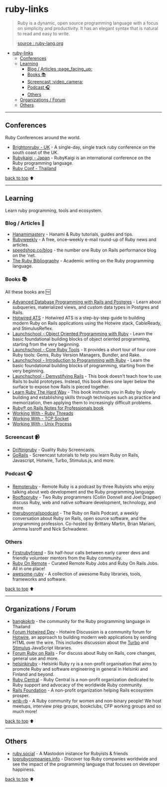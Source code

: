 # ruby-links

> Ruby is a dynamic, open source programming language with a focus on simplicity and productivity. It has an elegant syntax that is natural to read and easy to write.
>
> [source : ruby-lang.org]([Ruby](https://www.ruby-lang.org/en/))

- [ruby-links](#ruby-links)
  - [Conferences](#conferences)
  - [Learning](#learning)
    - [Blog / Articles :page\_facing\_up:](#blog--articles-page_facing_up)
    - [Books :books:](#books-books)
    - [Screencast :video\_camera:](#screencast-video_camera)
    - [Podcast :headphones:](#podcast-headphones)
    - [Others](#others)
  - [Organizations / Forum](#organizations--forum)
  - [Others](#others-1)

---

## Conferences
Ruby Conferences around the world.
- [Brightonruby - UK](https://brightonruby.com/) - A single-day, single track ruby conference on the south coast of the UK.
- [Rubykaigi - Japan](https://rubykaigi.org) - RubyKaigi is an international conference on the Ruby programming language.
- [Ruby Conf - Thailand](https://rubyconfth.com/)

[back to top](#ruby-links) :arrow_up:

---

## Learning
Learn ruby programming, tools and ecosystem.

### Blog / Articles :page_facing_up:
- [Hanamimastery](https://hanamimastery.com) - Hanami & Ruby tutorials, guides and tips.
- [Rubyweekly](https://rubyweekly.com/) - A free, once–weekly e-mail round-up of Ruby news and articles.
- [speedshop.co/blog](https://www.speedshop.co/blog/) - the number one Ruby on Rails performance blog on the 'net.
- [The Ruby Bibliography](https://rubybib.org/) - Academic writing on the Ruby programming language.

### Books :books:
All these books are :free:
- [Advanced Database Programming with Rails and Postgres](https://pganalyze.com/ebooks/advanced-database-programming-rails-postgres) - Learn about subqueries, materialized views, and custom data types in Postgres and Rails.
- [Hotwired ATS](https://book.hotwiringrails.com/chapters) - Hotwired ATS is a step-by-step guide to building modern Ruby on Rails applications using the Hotwire stack, CableReady, and StimulusReflex.
- [Launchschool - Object Oriented Programming with Ruby](https://launchschool.com/books/oo_ruby) - Learn the basic foundational building blocks of object oriented programming, starting from the very beginning.
- [Launchschool - Core Ruby Tools](https://launchschool.com/books/core_ruby_tools) - It provides a short tour of four core Ruby tools: Gems, Ruby Version Managers, Bundler, and Rake.
- [Launchschool - Introduction to Programming with Ruby](https://launchschool.com/books/ruby) - Learn the basic foundational building blocks of programming, starting from the very beginning.
- [Launchschool - Demystifying Rails](https://launchschool.com/books/demystifying_rails) - This book doesn't teach how to use Rails to build prototypes. Instead, this book dives one layer below the surface to expose how Rails is pieced together.
- [Learn Ruby The Hard Way](https://learnrubythehardway.org/book/) - This book instructs you in Ruby by slowly building and establishing skills through techniques such as practice and memorization, then applying them to increasingly difficult problems.
- [Ruby® on Rails Notes for Professionals book](https://books.goalkicker.com/RubyOnRailsBook/)
- [Working With - Ruby Threads](https://workingwithruby.com/wwrt/intro/)
- [Working With - TCP Socket](https://workingwithruby.com/wwtcps/intro/)
- [Working With - Unix Process](https://workingwithruby.com/wwup/intro/)

### Screencast :video_camera:
- [Driftingruby](https://www.driftingruby.com/) - Quality Ruby Screencasts.
- [GoRails](https://gorails.com/) - Screencast tutorials to help you learn Ruby on Rails, Javascript, Hotwire, Turbo, Stimulus.js, and more.

### Podcast :headphones:
- [Remoteruby](https://remoteruby.com/) - Remote Ruby is a podcast by three Rubyists who enjoy talking about web development and the Ruby programming language.
- [Rooftopruby](https://www.rooftopruby.com/) - Two Ruby programmers (Collin Donnell and Joel Drapper) discuss Ruby, web and native software development, technology, and more.
- [therubyonrailspodcast](https://www.therubyonrailspodcast.com/) - The Ruby on Rails Podcast, a weekly conversation about Ruby on Rails, open source software, and the programming profession. Co-hosted by Brittany Martin, Brian Mariani, Jemma Issroff and Nick Schwaderer.

### Others
- [Firstrubyfriend](https://firstrubyfriend.org/) - Six half-hour calls between early career devs and friendly volunteer mentors from the Ruby community.
- [Ruby On Remote](https://rubyonremote.com/) - Curated Remote Ruby Jobs and Ruby On Rails Jobs. All in one place!
- [awesome-ruby](https://github.com/markets/awesome-ruby) - A collection of awesome Ruby libraries, tools, frameworks and software.

[back to top](#ruby-links) :arrow_up:

---

## Organizations / Forum
- [bangkokrb](https://bangkokrb.org/) - the community for the Ruby programming language in Thailand
- [Forum Hotwired Dev](https://discuss.hotwired.dev/) - Hotwire Discussion is a community forum for [Hotwire](https://hotwired.dev/), an approach to building modern web applications by sending HTML over the wire. This includes discussion about the [Turbo](https://turbo.hotwired.dev/) and [Stimulus](https://stimulus.hotwired.dev/) JavaScript libraries.
- [Forum Ruby on Rails](https://discuss.rubyonrails.org/) - For discuss about Ruby on Rails, core changes, general use and more.
- [helsinkiruby](https://helsinkiruby.fi/) - Helsinki Ruby ry is a non-profit organisation that aims to promote Ruby and software engineering in general in Helsinki and Finland and beyond.
- [Ruby Central](https://rubycentral.org/) - Ruby Central is a non-profit organization dedicated to Ruby support and advocacy of the worldwide Ruby community.
- [Rails Foundation](https://rubyonrails.org/foundation) - A non-profit organization helping Rails ecosystem prosper.
- [wnb-rb](https://www.wnb-rb.dev/) - A Ruby community for women and non-binary people! We host meetups, interview prep groups, bookclubs, CFP working groups and so much more!

[back to top](#ruby-links) :arrow_up:

---

## Others
- [ruby.social](https://ruby.social) - A Mastodon instance for Rubyists & friends
- [toprubycompanies.info](https://toprubycompanies.info/) - Discover top Ruby companies worldwide and see the impact of the programming language that focuses on developer happiness.

[back to top](#ruby-links) :arrow_up:
